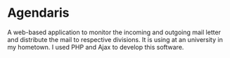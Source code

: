 Agendaris
=========

A web-based application to monitor the incoming and outgoing mail letter and distribute the mail to respective divisions. 
It is using at an university in my hometown. I used PHP and Ajax to develop this software.  
